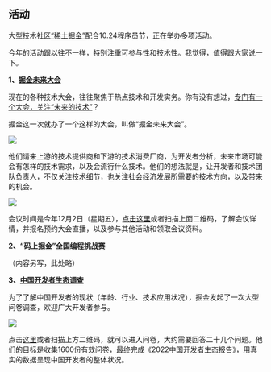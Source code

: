 ## 活动

大型技术社区[“稀土掘金”](https://juejin.cn/)配合10.24程序员节，正在举办多项活动。

今年的活动跟以往不一样，特别注重可参与性和技术性。我觉得，值得跟大家说一下。

**1、[掘金未来大会](http://conf.juejin.cn/future2022?utm_source=ryf)**

现在的各种技术大会，往往聚焦于热点技术和开发实务。你有没有想过，<u>专门有一个大会，关注“未来的技术”</u>？

掘金这一次就办了一个这样的大会，叫做“掘金未来大会”。

![](https://cdn.beekka.com/blogimg/asset/202210/bg2022102401.webp)

他们请来上游的技术提供商和下游的技术消费厂商，为开发者分析，未来市场可能会有怎样的技术需求，以及会流行什么技术。他们的想法就是，让开发者和技术团队负责人，不仅关注技术细节，也关注社会经济发展所需要的技术方向，以及带来的机会。

![](https://cdn.beekka.com/blogimg/asset/202210/bg2022102402.webp)

会议时间是今年12月2日（星期五），[点击这里](http://conf.juejin.cn/future2022?utm_source=ryf)或者扫描上面二维码，了解会议详情，并报名预约大会直播，以及参与其他活动和领取会议资料。

**2、“码上掘金”全国编程挑战赛**

（内容另写，此处略）

**3、[中国开发者生态调查](https://wj.ictr.com.cn/answer/s/8iw15u3Met)**

为了了解中国开发者的现状（年龄、行业、技术应用状况），掘金发起了一次大型问卷调查，欢迎广大开发者参与。

![](https://cdn.beekka.com/blogimg/asset/202210/bg2022102403.webp)

点击[这里](https://wj.ictr.com.cn/answer/s/8iw15u3Met)或者扫描上方二维码，就可以进入问卷，大约需要回答二十几个问题。他们的目标是收集1600份有效问卷，最终完成《2022中国开发者生态报告》，用真实的数据呈现中国开发者的整体状况。
